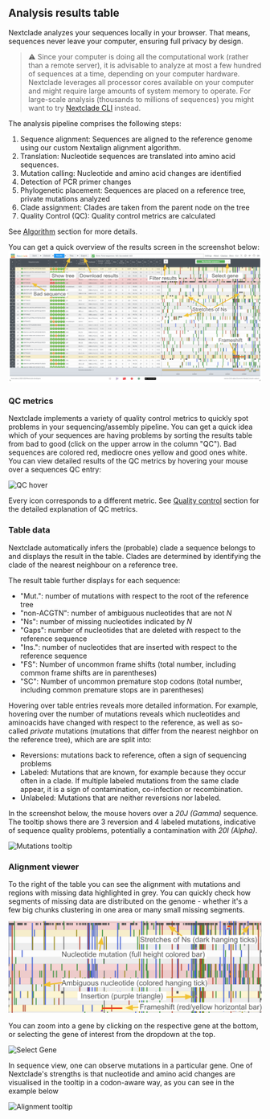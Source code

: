 ## Analysis results table

Nextclade analyzes your sequences locally in your browser. That means, sequences never leave your computer, ensuring full privacy by design.

> ⚠️ Since your computer is doing all the computational work (rather than a remote server), it is advisable to analyze at most a few hundred of sequences at a time, depending on your computer hardware. Nextclade leverages all processor cores available on your computer and might require large amounts of system memory to operate. For large-scale analysis (thousands to millions of sequences) you might want to try [Nextclade CLI](nextclade-cli) instead.

The analysis pipeline comprises the following steps:

1. Sequence alignment: Sequences are aligned to the reference genome using our custom Nextalign alignment algorithm.
2. Translation: Nucleotide sequences are translated into amino acid sequences.
3. Mutation calling: Nucleotide and amino acid changes are identified
4. Detection of PCR primer changes
5. Phylogenetic placement: Sequences are placed on a reference tree, private mutations analyzed
6. Clade assignment: Clades are taken from the parent node on the tree
7. Quality Control (QC): Quality control metrics are calculated

See [Algorithm](algorithm) section for more details.

You can get a quick overview of the results screen in the screenshot below:
![Results overview](../assets/web_overview.png)

### QC metrics

Nextclade implements a variety of quality control metrics to quickly spot problems in your sequencing/assembly pipeline. You can get a quick idea which of your sequences are having problems by sorting the results table from bad to good (click on the upper arrow in the column "QC"). Bad sequences are colored red, mediocre ones yellow and good ones white. You can view detailed results of the QC metrics by hovering your mouse over a sequences QC entry:

![QC hover](../assets/web_QC.png)

Every icon corresponds to a different metric. See [Quality control](algorithm/07-quality-control) section for the detailed explanation of QC metrics.

### Table data

Nextclade automatically infers the (probable) clade a sequence belongs to and displays the result in the table. Clades are determined by identifying the clade of the nearest neighbour on a reference tree.

The result table further displays for each sequence:

- "Mut.": number of mutations with respect to the root of the reference tree
- "non-ACGTN": number of ambiguous nucleotides that are not _N_
- "Ns": number of missing nucleotides indicated by _N_
- "Gaps": number of nucleotides that are deleted with respect to the reference sequence
- "Ins.": number of nucleotides that are inserted with respect to the reference sequence
- "FS": Number of uncommon frame shifts (total number, including common frame shifts are in parentheses)
- "SC": Number of uncommon premature stop codons (total number, including common premature stops are in parentheses)

Hovering over table entries reveals more detailed information. For example, hovering over the number of mutations reveals which nucleotides and aminoacids have changed with respect to the reference, as well as so-called _private_ mutations (mutations that differ from the nearest neighbor on the reference tree), which are are split into:

- Reversions: mutations back to reference, often a sign of sequencing problems
- Labeled: Mutations that are known, for example because they occur often in a clade. If multiple labeled mutations from the same clade appear, it is a sign of contamination, co-infection or recombination.
- Unlabeled: Mutations that are neither reversions nor labeled.

In the screenshot below, the mouse hovers over a _20J (Gamma)_ sequence. The tooltip shows there are 3 reversion and 4 labeled mutations, indicative of sequence quality problems, potentially a contamination with _20I (Alpha)_.

![Mutations tooltip](../assets/web_mut-tooltip.png)

### Alignment viewer

To the right of the table you can see the alignment with mutations and regions with missing data highlighted in grey. You can quickly check how segments of missing data are distributed on the genome - whether it's a few big chunks clustering in one area or many small missing segments.

![Alignment view](../assets/web_alignment.png)

You can zoom into a gene by clicking on the respective gene at the bottom, or selecting the gene of interest from the dropdown at the top.

![Select Gene](../assets/web_click-gene.png)

In sequence view, one can observe mutations in a particular gene. One of Nextclade's strengths is that nucleotide and amino acid changes are visualised in the tooltip in a codon-aware way, as you can see in the example below

![Alignment tooltip](../assets/web_alignment-tip.png)
